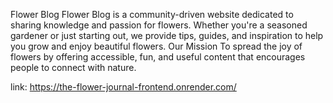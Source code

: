 Flower Blog Flower Blog is a community-driven website dedicated to sharing knowledge and passion for flowers. Whether you're a seasoned gardener or just starting out, we provide tips, guides, and inspiration to help you grow and enjoy beautiful flowers. Our Mission To spread the joy of flowers by offering accessible, fun, and useful content that encourages people to connect with nature. 

link: https://the-flower-journal-frontend.onrender.com/

